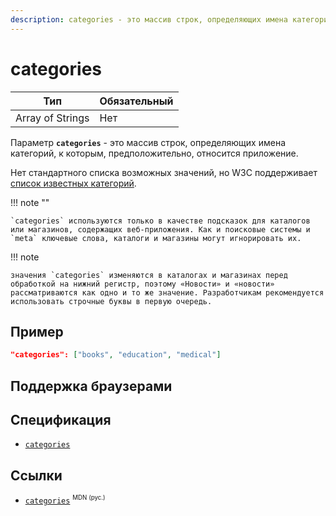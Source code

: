 ```yaml
---
description: categories - это массив строк, определяющих имена категорий, к которым, предположительно, относится приложение
---
```


# categories

| Тип              | Обязательный |
| ---------------- | ------------ |
| Array of Strings | Нет          |

Параметр **`categories`** - это массив строк, определяющих имена категорий, к которым, предположительно, относится приложение.

Нет стандартного списка возможных значений, но W3C поддерживает [список известных категорий](https://github.com/w3c/manifest/wiki/Categories).

!!! note ""

    `categories` используются только в качестве подсказок для каталогов или магазинов, содержащих веб-приложения. Как и поисковые системы и `meta` ключевые слова, каталоги и магазины могут игнорировать их.

!!! note

    значения `categories` изменяются в каталогах и магазинах перед обработкой на нижний регистр, поэтому «Новости» и «новости» рассматриваются как одно и то же значение. Разработчикам рекомендуется использовать строчные буквы в первую очередь.

## Пример

```json
"categories": ["books", "education", "medical"]
```

## Поддержка браузерами

<p class="ciu_embed" data-feature="mdn-html__manifest__categories" data-periods="future_1,current,past_1,past_2" data-accessible-colours="false"></p>

## Спецификация

- [`categories`](https://w3c.github.io/manifest/#categories-member)

## Ссылки

- [`categories`](https://developer.mozilla.org/ru/docs/Web/Manifest/categories) <sup><small>MDN (рус.)</small></sup>
